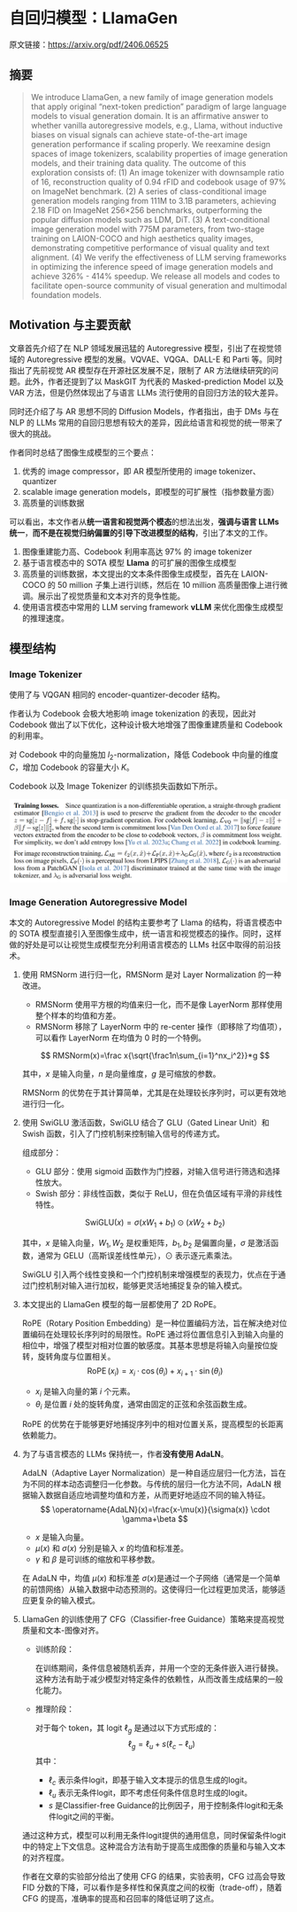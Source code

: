 # 自回归模型：LlamaGen

原文链接：https://arxiv.org/pdf/2406.06525

## 摘要

> We introduce LlamaGen, a new family of image generation models that apply original “next-token prediction” paradigm of large language models to visual generation domain. It is an affirmative answer to whether vanilla autoregressive models, e.g., Llama, without inductive biases on visual signals can achieve state-of-the-art image generation performance if scaling properly. We reexamine design spaces of image tokenizers, scalability properties of image generation models, and their training data quality. The outcome of this exploration consists of: (1) An image tokenizer with downsample ratio of 16, reconstruction quality of 0.94 rFID and codebook usage of 97% on ImageNet benchmark. (2) A series of class-conditional image generation models ranging from 111M to 3.1B parameters, achieving 2.18 FID on ImageNet 256×256 benchmarks, outperforming the popular diffusion models such as LDM, DiT. (3) A text-conditional image generation model with 775M parameters, from two-stage training on LAION-COCO and high aesthetics quality images, demonstrating competitive performance of visual quality and text alignment. (4) We verify the effectiveness of LLM serving frameworks in optimizing the inference speed of image generation models and achieve 326% - 414% speedup. We release all models and codes to facilitate open-source community of visual generation and multimodal foundation models.

## Motivation 与主要贡献

文章首先介绍了在 NLP 领域发展迅猛的 Autoregressive 模型，引出了在视觉领域的 Autoregressive 模型的发展。VQVAE、VQGA、DALL-E 和 Parti 等。同时指出了先前视觉 AR 模型存在开源社区发展不足，限制了 AR 方法继续研究的问题。此外，作者还提到了以 MaskGIT 为代表的 Masked-prediction Model 以及 VAR 方法，但是仍然体现出了与语言 LLMs 流行使用的自回归方法的较大差异。

同时还介绍了与 AR 思想不同的 Diffusion Models，作者指出，由于 DMs 与在 NLP 的 LLMs 常用的自回归思想有较大的差异，因此给语言和视觉的统一带来了很大的挑战。

作者同时总结了图像生成模型的三个要点：

1. 优秀的 image compressor，即 AR 模型所使用的 image tokenizer、quantizer
2. scalable image generation models，即模型的可扩展性（指参数量方面）
3. 高质量的训练数据

可以看出，本文作者从**统一语言和视觉两个模态**的想法出发，**强调与语言 LLMs 统一**，**而不是在视觉归纳偏置的引导下改进模型的结构**，引出了本文的工作。

1. 图像重建能力高、Codebook 利用率高达 97% 的 image tokenizer
2. 基于语言模态中的 SOTA 模型 **Llama** 的可扩展的图像生成模型
3. 高质量的训练数据，本文提出的文本条件图像生成模型，首先在 LAION-COCO 的 50 million 子集上进行训练，然后在 10 million 高质量图像上进行微调。展示出了视觉质量和文本对齐的竞争性能。
4. 使用语言模态中常用的 LLM serving framework **vLLM** 来优化图像生成模型的推理速度。

## 模型结构

### Image Tokenizer

使用了与 VQGAN 相同的 encoder-quantizer-decoder 结构。

作者认为 Codebook 会极大地影响 image tokenization 的表现，因此对 Codebook 做出了以下优化，这种设计极大地增强了图像重建质量和 Codebook 的利用率。

对 Codebook 中的向量施加 $l_2$-normalization，降低 Codebook 中向量的维度 $C$，增加 Codebook 的容量大小 $K$​​。

Codebook 以及 Image Tokenizer 的训练损失函数如下所示。

![image-20240712171807732](https://raw.githubusercontent.com/bonjour-npy/Image-Hosting-Service/main/typora_imagesimage-20240712171807732.png)

### Image Generation Autoregressive Model

本文的 Autoregressive Model 的结构主要参考了 Llama 的结构，将语言模态中的 SOTA 模型直接引入至图像生成中，统一语言和视觉模态的操作。同时，这样做的好处是可以让视觉生成模型充分利用语言模态的 LLMs 社区中取得的前沿技术。

1. 使用 RMSNorm 进行归一化，RMSNorm 是对 Layer Normalization 的一种改进。

   - RMSNorm 使用平方根的均值来归一化，而不是像 LayerNorm 那样使用整个样本的均值和方差。
   - RMSNorm 移除了 LayerNorm 中的 re-center 操作（即移除了均值项），可以看作 LayerNorm 在均值为 0 时的一个特例。

   $$
   RMSNorm(x)=\frac x{\sqrt{\frac1n\sum_{i=1}^nx_i^2}}*g
   $$

   其中，$x$ 是输入向量，$n$ 是向量维度，$g$​ 是可缩放的参数。

   RMSNorm 的优势在于其计算简单，尤其是在处理较长序列时，可以更有效地进行归一化。

2. 使用 SwiGLU 激活函数，SwiGLU 结合了 GLU（Gated Linear Unit）和 Swish 函数，引入了门控机制来控制输入信号的传递方式。

   组成部分：

   - GLU 部分：使用 sigmoid 函数作为门控器，对输入信号进行筛选和选择性放大。
   - Swish 部分：非线性函数，类似于 ReLU，但在负值区域有平滑的非线性特性。

   $$
   \mathrm{SwiGLU}(x)=\sigma(xW_1+b_1)\odot(xW_2+b_2)
   $$

   其中，$x$ 是输入向量，$W_{1}, W_{2}$ 是权重矩阵，$b_1, b_2$ 是偏置向量，$\sigma$ 是激活函数，通常为 GELU（高斯误差线性单元），$\odot$ 表示逐元素乘法。

   SwiGLU 引入两个线性变换和一个门控机制来增强模型的表现力，优点在于通过门控机制对输入进行加权，能够更灵活地捕捉复杂的输入模式。

3. 本文提出的 LlamaGen 模型的每一层都使用了 2D RoPE。

   RoPE（Rotary Position Embedding）是一种位置编码方法，旨在解决绝对位置编码在处理较长序列时的局限性。RoPE 通过将位置信息引入到输入向量的相位中，增强了模型对相对位置的敏感度。其基本思想是将输入向量按位旋转，旋转角度与位置相关。
   $$
   \operatorname{RoPE}\left(x_i\right)=x_i \cdot \cos \left(\theta_i\right)+x_{i+1} \cdot \sin \left(\theta_i\right)
   $$
   - $x_i$ 是输入向量的第 $i$ 个元素。
   - $\theta_i$ 是位置 $i$ 处的旋转角度，通常由固定的正弦和余弦函数生成。

   RoPE 的优势在于能够更好地捕捉序列中的相对位置关系，提高模型的长距离依赖能力。

4. 为了与语言模态的 LLMs 保持统一，作者**没有使用 AdaLN**。

   AdaLN（Adaptive Layer Normalization）是一种自适应层归一化方法，旨在为不同的样本动态调整归一化参数。与传统的层归一化方法不同，AdaLN 根据输入数据自适应地调整均值和方差，从而更好地适应不同的输入特征。
   $$
   \operatorname{AdaLN}(x)=\frac{x-\mu(x)}{\sigma(x)} \cdot \gamma+\beta
   $$
   - $x$ 是输入向量。
   - $\mu(x)$ 和 $\sigma(x)$ 分别是输入 $x$ 的均值和标准差。
   - $\gamma$ 和 $\beta$ 是可训练的缩放和平移参数。

   在 AdaLN 中，均值 $\mu(x)$ 和标准差 $\sigma(x)$​ 是通过一个子网络（通常是一个简单的前馈网络）从输入数据中动态预测的。这使得归一化过程更加灵活，能够适应更复杂的输入模式。

5. LlamaGen 的训练使用了 CFG（Classifier-free Guidance）策略来提高视觉质量和文本-图像对齐。

   - 训练阶段：

     在训练期间，条件信息被随机丢弃，并用一个空的无条件嵌入进行替换。这种方法有助于减少模型对特定条件的依赖性，从而改善生成结果的一般化能力。

   - 推理阶段：

     对于每个 token，其 logit $\ell_g$  是通过以下方式形成的：
     $$
     \ell_g = \ell_u + s(\ell_c - \ell_u)
     $$
     其中：

     - $\ell_c$ 表示条件logit，即基于输入文本提示的信息生成的logit。
     - $\ell_u$ 表示无条件logit，即不考虑任何条件信息时生成的logit。
     - $s$ 是Classifier-free Guidance的比例因子，用于控制条件logit和无条件logit之间的平衡。

   通过这种方式，模型可以利用无条件logit提供的通用信息，同时保留条件logit中的特定上下文信息。这种混合方法有助于提高生成图像的质量和与输入文本的对齐程度。

   作者在文章的实验部分给出了使用 CFG 的结果，实验表明，CFG 过高会导致 FID 分数的下降，可以看作是多样性和保真度之间的权衡（trade-off），随着 CFG 的提高，准确率的提高和召回率的降低证明了这点。
